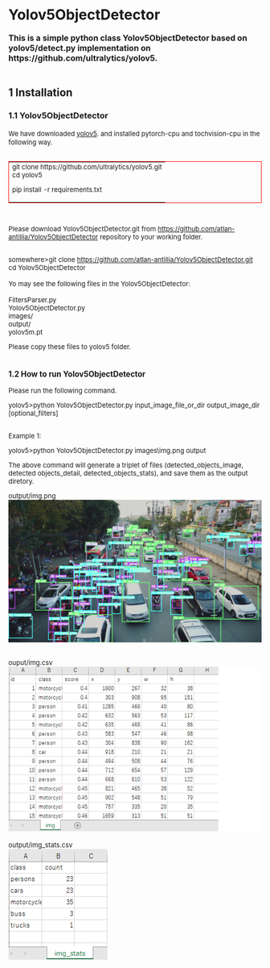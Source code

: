 <html>
<body>
<h1>Yolov5ObjectDetector</h1>
<font size=3><b>
This is a simple python class Yolov5ObjectDetector based on yolov5/detect.py implementation
on https://github.com/ultralytics/yolov5.<br>
</b></font>
<br>
<h2>1 Installation </h2>
<h3>
1.1 Yolov5ObjectDetector
</h3>
<font size=2>
 We have downloaded <a href="https://github.com/ultralytics/yolov5">yolov5</a>.
and installed pytorch-cpu and tochvision-cpu in the following way.<br>

<br>
<table style="border: 1px solid red;">
<tr><td>
<font size=2>
git clone https://github.com/ultralytics/yolov5.git<br>
cd yolov5<br>

pip install -r requirements.txt
</font>
</td></tr>
</table>
<br>

Please download Yolov5ObjectDetector.git from https://github.com/atlan-antillia/Yolov5ObjectDetector repository to your working folder.<br><br>


somewhere>git clone https://github.com/atlan-antillia/Yolov5ObjectDetector.git<br>
cd Yolov5ObjectDetector<br>
<br>
Yo may see the following files in the Yolov5ObjectDetector:<br>
<br>
FiltersParser.py<br>
Yolov5ObjectDetector.py<br>
images/<br>
output/<br>
yolov5m.pt<br>

Please copy these files to yolov5 folder.<br><br>


<h3>
1.2 How to run Yolov5ObjectDetector
</h3>

Please run the following command.<br>

yolov5>python Yolov5ObjectDetector.py input_image_file_or_dir  output_image_dir [optional_filters]
<br>
<br>

Example 1:<br>

yolov5>python Yolov5ObjectDetector.py images\img.png output <br>

 The above command will generate a triplet of files (detected_objects_image, detected objects_detail, detected_objects_stats), 
 and save them as the output diretory.<br>

output/img.png<br>
<img src = "./output/img.png" width="1024" height="auto">
<br>
<br>

ouput/img.csv<br>
<img src = "./output/img.csv.png" >
<br>
<br>
output/img_stats.csv<br>
<img src = "./output/img_stats.csv.png" >
<br>
<br>

</body>
</html>

